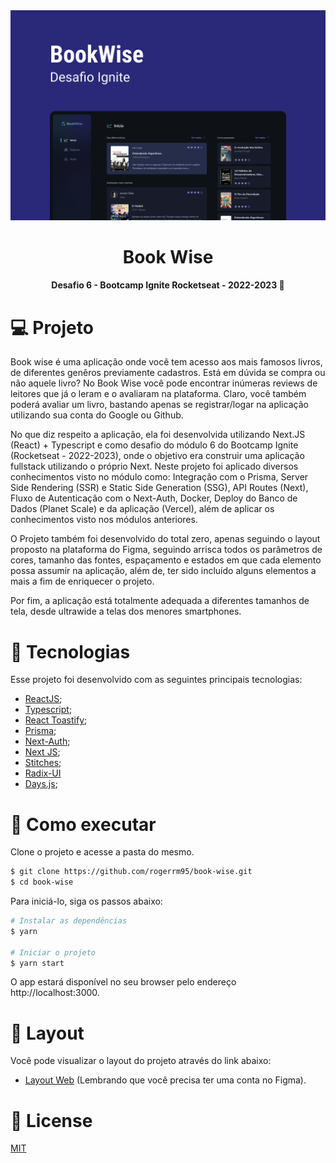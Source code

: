 <div align='center'>
  <img src="./public/images/cover.png" alt="Logo">
</div>

<h1 align='center'>
Book Wise
</h1>

<h4 align='center'>
Desafio 6 - Bootcamp Ignite Rocketseat - 2022-2023 🚀
</h4>


 # 💻 Projeto
 
Book wise é uma aplicação onde você tem acesso aos mais famosos livros, de diferentes genêros previamente cadastros. Está em dúvida se compra ou não aquele livro? No Book Wise você pode encontrar inúmeras reviews de leitores que já o leram e o avaliaram na plataforma. Claro, você também poderá avaliar um livro, bastando apenas se registrar/logar na aplicação utilizando sua conta do Google ou Github.

No que diz respeito a aplicação, ela foi desenvolvida utilizando Next.JS (React) + Typescript e como desafio do módulo 6 do Bootcamp Ignite (Rocketseat - 2022-2023), onde o objetivo era construir uma aplicação fullstack utilizando o próprio Next. Neste projeto foi aplicado diversos conhecimentos visto no módulo como: Integração com o Prisma, Server Side Rendering (SSR) e Static Side Generation (SSG), API Routes (Next), Fluxo de Autenticação com o Next-Auth, Docker, Deploy do Banco de Dados (Planet Scale) e da aplicação (Vercel), além de aplicar os conhecimentos visto nos módulos anteriores.

O Projeto também foi desenvolvido do total zero, apenas seguindo o layout proposto na plataforma do Figma, seguindo arrisca todos os parâmetros de cores, tamanho das fontes, espaçamento e estados em que cada elemento possa assumir na aplicação, além de, ter sido incluído alguns elementos a mais a fim de enriquecer o projeto.

Por fim, a aplicação está totalmente adequada a diferentes tamanhos de tela, desde ultrawide a telas dos menores smartphones.


 # 🧪 Tecnologias

Esse projeto foi desenvolvido com as seguintes principais tecnologias:
- [ReactJS](https://pt-br.reactjs.org/);
- [Typescript](https://www.typescriptlang.org/);
- [React Toastify](https://www.npmjs.com/package/react-toastify);
- [Prisma]( https://www.prisma.io/);
- [Next-Auth](https://next-auth.js.org/);
- [Next JS](https://nextjs.org/);
- [Stitches](https://stitches.dev);
- [Radix-UI](https://www.radix-ui.com/)
- [Days.js](https://day.js.org/);


# 🚀 Como executar

Clone o projeto e acesse a pasta do mesmo.

```bash
$ git clone https://github.com/rogerrm95/book-wise.git
$ cd book-wise
```
Para iniciá-lo, siga os passos abaixo:
```bash
# Instalar as dependências
$ yarn

# Iniciar o projeto
$ yarn start
```
O app estará disponível no seu browser pelo endereço http://localhost:3000.


# 🎨 Layout
Você pode visualizar o layout do projeto através do link abaixo:
- [Layout Web](https://www.figma.com/file/kvP1lQ487qLj4ymFKBsODr/Book-Wise?type=design&t=kUe9eDatrvTKeOHV-6) (Lembrando que você precisa ter uma conta no Figma).


# 📃 License
[MIT](https://choosealicense.com/licenses/mit/)

